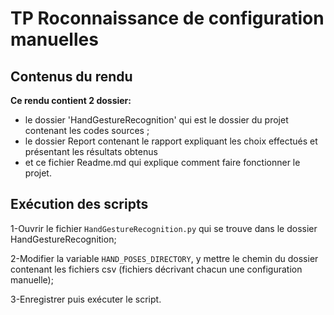 # TP Roconnaissance de configuration manuelles

## Contenus du rendu
**Ce rendu contient 2 dossier:**

* le dossier 'HandGestureRecognition' qui est le dossier du projet contenant les codes sources ;
* le dossier Report contenant le rapport expliquant les choix effectués et présentant les résultats obtenus
* et ce fichier Readme.md qui explique comment faire fonctionner le projet.

## Exécution des scripts

1-Ouvrir le fichier ```HandGestureRecognition.py``` qui se trouve dans le dossier HandGestureRecognition;

2-Modifier la variable ```HAND_POSES_DIRECTORY```, y mettre le chemin du dossier contenant les fichiers csv (fichiers décrivant chacun une configuration manuelle);

3-Enregistrer puis exécuter le script.
